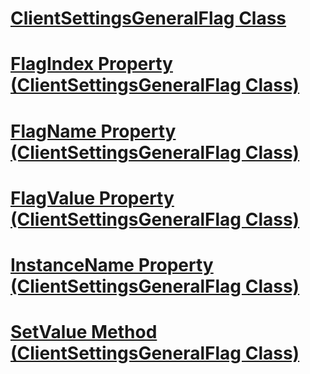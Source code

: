 # [ClientSettingsGeneralFlag Class](clientsettingsgeneralflag-class.md)
# [FlagIndex Property (ClientSettingsGeneralFlag Class)](flagindex-property-clientsettingsgeneralflag-class.md)
# [FlagName Property (ClientSettingsGeneralFlag Class)](flagname-property-clientsettingsgeneralflag-class.md)
# [FlagValue Property (ClientSettingsGeneralFlag Class)](flagvalue-property-clientsettingsgeneralflag-class.md)
# [InstanceName Property (ClientSettingsGeneralFlag Class)](instancename-property-clientsettingsgeneralflag-class.md)
# [SetValue Method (ClientSettingsGeneralFlag Class)](setvalue-method-clientsettingsgeneralflag-class.md)
